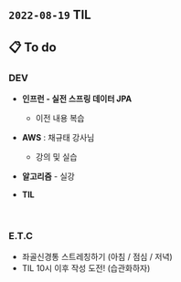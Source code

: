 ## `2022-08-19` TIL

## 📋 To do

### DEV

+ **인프런 - 실전 스프링 데이터 JPA**
  + 이전 내용 복습

+ **AWS** : 채규태 강사님
  + 강의 및 실습

+ **알고리즘** - 실강
  

+ **TIL**

<br>

### E.T.C
+ 좌골신경통 스트레칭하기 (아침 / 점심 / 저녁)
+ TIL 10시 이후 작성 도전! (습관화하자)